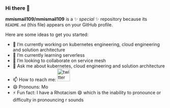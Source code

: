 ### Hi there 👋

**mmismail109/mmismail109** is a ✨ _special_ ✨ repository because its `README.md` (this file) appears on your GitHub profile.

Here are some ideas to get you started:

- 🔭 I’m currently working on kubernetes engineering, cloud engineering and solution architecture
- 🌱 I’m currently learning serverless
- 👯 I’m looking to collaborate on service mesh
- 💬 Ask me about kubernetes, cloud engineering and solution architecture
- 📫 How to reach me: [<img src='https://cdn.jsdelivr.net/npm/simple-icons@3.0.1/icons/twitter.svg' alt='twitter' height='40'>](https://twitter.com/@mmismail109)
- 😄 Pronouns: Mo
- ⚡ Fun fact: I have a Rhotacism 😄 which is the inability to pronounce or difficulty in pronouncing r sounds

